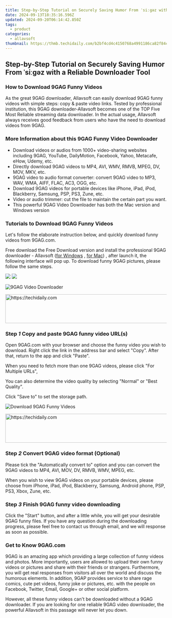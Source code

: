 ```yaml
---
title: Step-by-Step Tutorial on Securely Saving Humor From ˈsiːɡəz with a Reliable Downloader Tool
date: 2024-09-13T18:35:16.596Z
updated: 2024-09-20T06:14:42.850Z
tags:
  - product
categories:
  - allavsoft
thumbnail: https://thmb.techidaily.com/b2bf4cd4c4150768a4991186ca82f84c6e82b391b455745b734da2cba3671e13.jpg
---
```


## Step-by-Step Tutorial on Securely Saving Humor From ˈsiːɡəz with a Reliable Downloader Tool

### How to Download 9GAG Funny Videos

As the great 9GAG downloader, Allavsoft can easily download 9GAG funny videos with simple steps: copy & paste video links. Tested by professional institution, this 9GAG downloader-Allavsoft becomes one of the TOP Five Most Reliable streaming data downloader. In the actual usage, Allavsoft always receives good feedback from users who have the need to download videos from 9GAG.

### More Information about this 9GAG Funny Video Downloader

* Download videos or audios from 1000+ video-sharing websites including 9GAG, YouTube, DailyMotion, Facebook, Yahoo, Metacafe, eHow, Udemy, etc.
* Directly download 9GAG videos to MP4, AVI, WMV, RMVB, MPEG, DV, MOV, MKV, etc.
* 9GAG video to audio format converter: convert 9GAG video to MP3, WAV, WMA, AIFF, FLAC, AC3, OGG, etc.
* Download 9GAG videos for portable devices like iPhone, iPad, iPod, Blackberry, Samsung, PSP, PS3, Zune, etc.
* Video or audio trimmer: cut the file to maintain the certain part you want.
* This powerful 9GAG Video Downloader has both the Mac version and Windows version

### Tutorials to Download 9GAG Funny Videos

Let's follow the elaborate instruction below, and quickly download funny videos from 9GAG.com.

Free download the Free Download version and install the professional 9GAG downloader - Allavsoft ([for Windows](https://tools.techidaily.com/allavsoft/products/) , [for Mac](https://tools.techidaily.com/allavsoft/products/)) , after launch it, the following interface will pop up. To download funny 9GAG pictures, please follow the same steps.

[![](https://www.allavsoft.com/how-to/../images/how-to/free-download-win.jpg)](https://tools.techidaily.com/allavsoft/products/) [![](https://www.allavsoft.com/how-to/../images/how-to/free-download-mac.jpg)](https://tools.techidaily.com/allavsoft/products/)

![9GAG Video Downloader](https://www.allavsoft.com/how-to/../images/allavsoft/screen-shot-600.jpg)

<!-- affiliate ads begin -->
<a href="https://appsumo.8odi.net/c/5597632/2037345/7443" target="_top" id="2037345">
  <img src="//a.impactradius-go.com/display-ad/7443-2037345" border="0" alt="https://techidaily.com" width="728" height="90"/>
</a>
<img height="0" width="0" src="https://appsumo.8odi.net/i/5597632/2037345/7443" style="position:absolute;visibility:hidden;" border="0" />
<!-- affiliate ads end -->

### Step _1_ Copy and paste 9GAG funny video URL(s)

Open 9GAG.com with your browser and choose the funny video you wish to download. Right click the link in the address bar and select "Copy". After that, return to the app and click "Paste".

When you need to fetch more than one 9GAG videos, please click "For Multiple URLs",

You can also determine the video quality by selecting "Normal" or "Best Quality".

Click "Save to" to set the storage path.

![Download 9GAG Funny Videos](https://www.allavsoft.com/how-to/../images/how-to/9gag-download/download-9gag-funny-videos.jpg)

<!-- affiliate ads begin -->
<a href="https://appsumo.8odi.net/c/5597632/2087484/7443" target="_top" id="2087484">
  <img src="//a.impactradius-go.com/display-ad/7443-2087484" border="0" alt="https://techidaily.com" width="728" height="90"/>
</a>
<img height="0" width="0" src="https://appsumo.8odi.net/i/5597632/2087484/7443" style="position:absolute;visibility:hidden;" border="0" />
<!-- affiliate ads end -->

### Step _2_ Convert 9GAG video format (Optional)

Please tick the "Automatically convert to" option and you can convert the 9GAG videos to MP4, AVI, MOV, DV, RMVB, WMV, MPEG, etc.

When you wish to view 9GAG videos on your portable devices, please choose from iPhone, iPad, iPod, Blackberry, Samsung, Android phone, PSP, PS3, Xbox, Zune, etc.

### Step _3_ Finish 9GAG funny video downloading

Click the "Start" button, and after a little while, you will get your desirable 9GAG funny files. If you have any question during the downloading progress, please feel free to contact us through email, and we will response as soon as possible.

### Get to Know 9GAG.com

9GAG is an amazing app which providing a large collection of funny videos and photos. More importantly, users are allowed to upload their own funny videos or pictures and share with their friends or strangers. Furthermore, you will get real responses from visitors all over the world and discuss the humorous elements. In addition, 9GAP provides service to share rage comics, cute pet videos, funny joke or pictures, etc. with the people on Facebook, Twitter, Email, Google+ or other social platform.

However, all these funny videos can't be downloaded without a 9GAG downloader. If you are looking for one reliable 9GAG video downloader, the powerful Allavsoft in this passage will never let you down.

<ins class="adsbygoogle"
     style="display:block"
     data-ad-format="autorelaxed"
     data-ad-client="ca-pub-7571918770474297"
     data-ad-slot="1223367746"></ins>

<ins class="adsbygoogle"
     style="display:block"
     data-ad-client="ca-pub-7571918770474297"
     data-ad-slot="8358498916"
     data-ad-format="auto"
     data-full-width-responsive="true"></ins>
